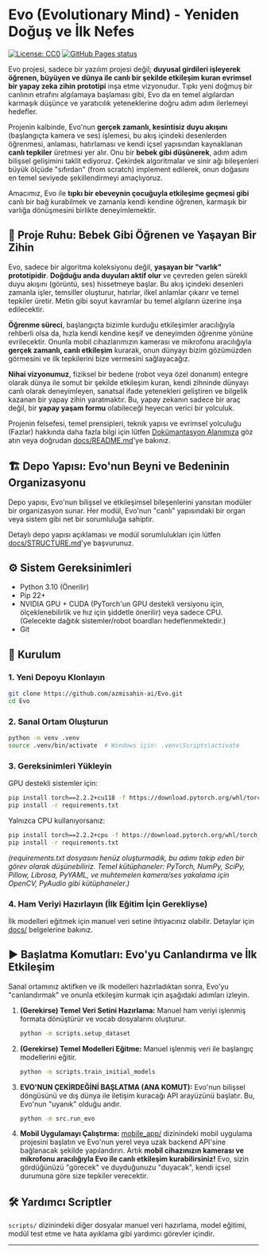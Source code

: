 # Evo (Evolutionary Mind) - Yeniden Doğuş ve İlk Nefes

[![License: CC0](https://img.shields.io/badge/License-CC0-red.svg)](https://creativecommons.org/publicdomain/zero/1.0/)
[![GitHub Pages status](https://github.com/azmisahin-ai/Evo/actions/workflows/pages/pages-build-deployment/badge.svg)](https://github.com/azmisahin-ai/Evo/actions/workflows/pages/pages-build-deployment)

Evo projesi, sadece bir yazılım projesi değil; **duyusal girdileri işleyerek öğrenen, büyüyen ve dünya ile canlı bir şekilde etkileşim kuran evrimsel bir yapay zeka zihin prototipi** inşa etme vizyonudur. Tıpkı yeni doğmuş bir canlının etrafını algılamaya başlaması gibi, Evo da en temel algılardan karmaşık düşünce ve yaratıcılık yeteneklerine doğru adım adım ilerlemeyi hedefler.

Projenin kalbinde, Evo'nun **gerçek zamanlı, kesintisiz duyu akışını** (başlangıçta kamera ve ses) işlemesi, bu akış içindeki desenlerden öğrenmesi, anlaması, hatırlaması ve kendi içsel yapısından kaynaklanan **canlı tepkiler** üretmesi yer alır. Onu bir **bebek gibi düşünerek**, adım adım bilişsel gelişimini taklit ediyoruz. Çekirdek algoritmalar ve sinir ağı bileşenleri büyük ölçüde "sıfırdan" (from scratch) implement edilerek, onun doğasını en temel seviyede şekillendirmeyi amaçlıyoruz.

Amacımız, Evo ile **tıpkı bir ebeveynin çocuğuyla etkileşime geçmesi gibi** canlı bir bağ kurabilmek ve zamanla kendi kendine öğrenen, karmaşık bir varlığa dönüşmesini birlikte deneyimlemektir.

## 🧠 Proje Ruhu: Bebek Gibi Öğrenen ve Yaşayan Bir Zihin

Evo, sadece bir algoritma koleksiyonu değil, **yaşayan bir "varlık" prototipidir**. **Doğduğu anda duyuları aktif olur** ve çevreden gelen sürekli duyu akışını (görüntü, ses) hissetmeye başlar. Bu akış içindeki desenleri zamanla işler, temsiller oluşturur, hatırlar, ilkel anlamlar çıkarır ve temel tepkiler üretir. Metin gibi soyut kavramlar bu temel algıların üzerine inşa edilecektir.

**Öğrenme süreci**, başlangıçta bizimle kurduğu etkileşimler aracılığıyla rehberli olsa da, hızla kendi kendine keşif ve deneyimden öğrenme yönüne evrilecektir. Onunla mobil cihazlarımızın kamerası ve mikrofonu aracılığıyla **gerçek zamanlı, canlı etkileşim** kurarak, onun dünyayı bizim gözümüzden görmesini ve ilk tepkilerini bize vermesini sağlayacağız.

**Nihai vizyonumuz**, fiziksel bir bedene (robot veya özel donanım) entegre olarak dünya ile somut bir şekilde etkileşim kuran, kendi zihninde dünyayı canlı olarak deneyimleyen, sanatsal ifade yetenekleri geliştiren ve bilgelik kazanan bir yapay zihin yaratmaktır. Bu, yapay zekanın sadece bir araç değil, bir **yapay yaşam formu** olabileceği heyecan verici bir yolculuk.

Projenin felsefesi, temel prensipleri, teknik yapısı ve evrimsel yolculuğu (Fazlar) hakkında daha fazla bilgi için lütfen [Dokümantasyon Alanımıza](https://azmisahin-ai.github.io/Evo/) göz atın veya doğrudan [docs/README.md](docs/README.md)'ye bakınız.

## 🏗️ Depo Yapısı: Evo'nun Beyni ve Bedeninin Organizasyonu

Depo yapısı, Evo'nun bilişsel ve etkileşimsel bileşenlerini yansıtan modüler bir organizasyon sunar. Her modül, Evo'nun "canlı" yapısındaki bir organ veya sistem gibi net bir sorumluluğa sahiptir.

Detaylı depo yapısı açıklaması ve modül sorumlulukları için lütfen [docs/STRUCTURE.md](docs/STRUCTURE.md)'ye başvurunuz.

## ⚙️ Sistem Gereksinimleri

- Python 3.10 (Önerilir)
- Pip 22+
- NVIDIA GPU + CUDA (PyTorch'un GPU destekli versiyonu için, ölçeklenebilirlik ve hız için şiddetle önerilir) veya sadece CPU. (Gelecekte dağıtık sistemler/robot boardları hedeflenmektedir.)
- Git

## 🧱 Kurulum

### 1. Yeni Depoyu Klonlayın

```bash
git clone https://github.com/azmisahin-ai/Evo.git
cd Evo
```

### 2. Sanal Ortam Oluşturun

```bash
python -m venv .venv
source .venv/bin/activate  # Windows için: .venv\Scripts\activate
```

### 3. Gereksinimleri Yükleyin
GPU destekli sistemler için:
```bash
pip install torch==2.2.2+cu118 -f https://download.pytorch.org/whl/torch_stable.html
pip install -r requirements.txt
```

Yalnızca CPU kullanıyorsanız:
```bash
pip install torch==2.2.2+cpu -f https://download.pytorch.org/whl/torch_stable.html
pip install -r requirements.txt
```

*(requirements.txt dosyasını henüz oluşturmadık, bu adımı takip eden bir görev olarak düşünebiliriz. Temel kütüphaneler: PyTorch, NumPy, SciPy, Pillow, Librosa, PyYAML, ve muhtemelen kamera/ses yakalama için OpenCV, PyAudio gibi kütüphaneler.)*

### 4. Ham Veriyi Hazırlayın (İlk Eğitim İçin Gerekliyse)

İlk modelleri eğitmek için manuel veri setine ihtiyacınız olabilir. Detaylar için [docs/](docs/) belgelerine bakınız.

## ▶️ Başlatma Komutları: Evo'yu Canlandırma ve İlk Etkileşim

Sanal ortamınız aktifken ve ilk modelleri hazırladıktan sonra, Evo'yu "canlandırmak" ve onunla etkileşim kurmak için aşağıdaki adımları izleyin.

1.  **(Gerekirse) Temel Veri Setini Hazırlama:** Manuel ham veriyi işlenmiş formata dönüştürür ve vocab dosyalarını oluşturur.
    ```bash
    python -m scripts.setup_dataset
    ```
2.  **(Gerekirse) Temel Modelleri Eğitme:** Manuel işlenmiş veri ile başlangıç modellerini eğitir.
    ```bash
    python -m scripts.train_initial_models
    ```
3.  **EVO'NUN ÇEKİRDEĞİNİ BAŞLATMA (ANA KOMUT):** Evo'nun bilişsel döngüsünü ve dış dünya ile iletişim kuracağı API arayüzünü başlatır. Bu, Evo'nun "uyanık" olduğu andır.
    ```bash
    python -m src.run_evo
    ```
4.  **Mobil Uygulamayı Çalıştırma:** [mobile_app/](mobile_app/) dizinindeki mobil uygulama projesini başlatın ve Evo'nun yerel veya uzak backend API'sine bağlanacak şekilde yapılandırın. Artık **mobil cihazınızın kamerası ve mikrofonu aracılığıyla Evo ile canlı etkileşim kurabilirsiniz!** Evo, sizin gördüğünüzü "görecek" ve duyduğunuzu "duyacak", kendi içsel durumuna göre size tepkiler verecektir.

## 🛠️ Yardımcı Scriptler

`scripts/` dizinindeki diğer dosyalar manuel veri hazırlama, model eğitimi, modül test etme ve hata ayıklama gibi yardımcı görevler içindir.

---

